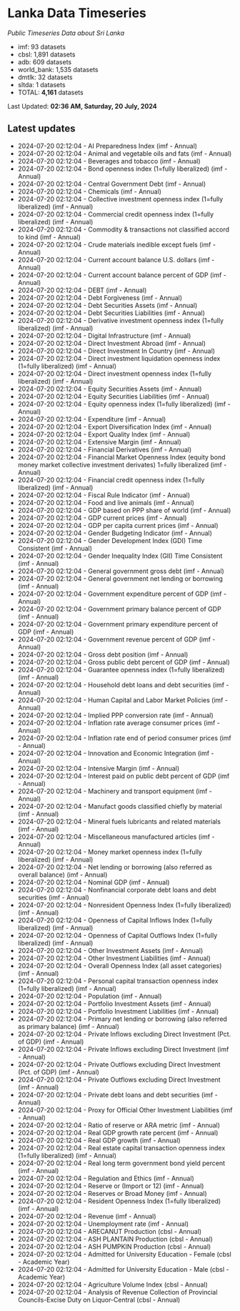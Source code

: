 # Lanka Data Timeseries
*Public Timeseries Data about Sri Lanka*

* imf: 93 datasets
* cbsl: 1,891 datasets
* adb: 609 datasets
* world_bank: 1,535 datasets
* dmtlk: 32 datasets
* sltda: 1 datasets
* TOTAL: **4,161** datasets

Last Updated: **02:36 AM, Saturday, 20 July, 2024**

## Latest updates

* 2024-07-20 02:12:04 - AI Preparedness Index (imf - Annual)
* 2024-07-20 02:12:04 - Animal and vegetable oils and fats (imf - Annual)
* 2024-07-20 02:12:04 - Beverages and tobacco (imf - Annual)
* 2024-07-20 02:12:04 - Bond openness index (1=fully liberalized) (imf - Annual)
* 2024-07-20 02:12:04 - Central Government Debt (imf - Annual)
* 2024-07-20 02:12:04 - Chemicals (imf - Annual)
* 2024-07-20 02:12:04 - Collective investment openness index (1=fully liberalized) (imf - Annual)
* 2024-07-20 02:12:04 - Commercial credit openness index (1=fully liberalized) (imf - Annual)
* 2024-07-20 02:12:04 - Commodity & transactions not classified accord to kind (imf - Annual)
* 2024-07-20 02:12:04 - Crude materials inedible except fuels (imf - Annual)
* 2024-07-20 02:12:04 - Current account balance U.S. dollars (imf - Annual)
* 2024-07-20 02:12:04 - Current account balance percent of GDP (imf - Annual)
* 2024-07-20 02:12:04 - DEBT (imf - Annual)
* 2024-07-20 02:12:04 - Debt Forgiveness (imf - Annual)
* 2024-07-20 02:12:04 - Debt Securities Assets (imf - Annual)
* 2024-07-20 02:12:04 - Debt Securities Liabilities (imf - Annual)
* 2024-07-20 02:12:04 - Derivative investment openness index (1=fully liberalized) (imf - Annual)
* 2024-07-20 02:12:04 - Digital Infrastructure (imf - Annual)
* 2024-07-20 02:12:04 - Direct Investment Abroad (imf - Annual)
* 2024-07-20 02:12:04 - Direct Investment In Country (imf - Annual)
* 2024-07-20 02:12:04 - Direct investment liquidation openness index (1=fully liberalized) (imf - Annual)
* 2024-07-20 02:12:04 - Direct investment openness index (1=fully liberalized) (imf - Annual)
* 2024-07-20 02:12:04 - Equity Securities Assets (imf - Annual)
* 2024-07-20 02:12:04 - Equity Securities Liabilities (imf - Annual)
* 2024-07-20 02:12:04 - Equity openness index (1=fully liberalized) (imf - Annual)
* 2024-07-20 02:12:04 - Expenditure (imf - Annual)
* 2024-07-20 02:12:04 - Export Diversification Index (imf - Annual)
* 2024-07-20 02:12:04 - Export Quality Index (imf - Annual)
* 2024-07-20 02:12:04 - Extensive Margin (imf - Annual)
* 2024-07-20 02:12:04 - Financial Derivatives (imf - Annual)
* 2024-07-20 02:12:04 - Financial Market Openness Index (equity bond money market collective investment derivates) 1=fully liberalized (imf - Annual)
* 2024-07-20 02:12:04 - Financial credit openness index (1=fully liberalized) (imf - Annual)
* 2024-07-20 02:12:04 - Fiscal Rule Indicator (imf - Annual)
* 2024-07-20 02:12:04 - Food and live animals (imf - Annual)
* 2024-07-20 02:12:04 - GDP based on PPP share of world (imf - Annual)
* 2024-07-20 02:12:04 - GDP current prices (imf - Annual)
* 2024-07-20 02:12:04 - GDP per capita current prices (imf - Annual)
* 2024-07-20 02:12:04 - Gender Budgeting Indicator (imf - Annual)
* 2024-07-20 02:12:04 - Gender Development Index (GDI) Time Consistent (imf - Annual)
* 2024-07-20 02:12:04 - Gender Inequality Index (GII) Time Consistent (imf - Annual)
* 2024-07-20 02:12:04 - General government gross debt (imf - Annual)
* 2024-07-20 02:12:04 - General government net lending or borrowing (imf - Annual)
* 2024-07-20 02:12:04 - Government expenditure percent of GDP (imf - Annual)
* 2024-07-20 02:12:04 - Government primary balance percent of GDP (imf - Annual)
* 2024-07-20 02:12:04 - Government primary expenditure percent of GDP (imf - Annual)
* 2024-07-20 02:12:04 - Government revenue percent of GDP (imf - Annual)
* 2024-07-20 02:12:04 - Gross debt position (imf - Annual)
* 2024-07-20 02:12:04 - Gross public debt percent of GDP (imf - Annual)
* 2024-07-20 02:12:04 - Guarantee openness index (1=fully liberalized) (imf - Annual)
* 2024-07-20 02:12:04 - Household debt loans and debt securities (imf - Annual)
* 2024-07-20 02:12:04 - Human Capital and Labor Market Policies (imf - Annual)
* 2024-07-20 02:12:04 - Implied PPP conversion rate (imf - Annual)
* 2024-07-20 02:12:04 - Inflation rate average consumer prices (imf - Annual)
* 2024-07-20 02:12:04 - Inflation rate end of period consumer prices (imf - Annual)
* 2024-07-20 02:12:04 - Innovation and Economic Integration (imf - Annual)
* 2024-07-20 02:12:04 - Intensive Margin (imf - Annual)
* 2024-07-20 02:12:04 - Interest paid on public debt percent of GDP (imf - Annual)
* 2024-07-20 02:12:04 - Machinery and transport equipment (imf - Annual)
* 2024-07-20 02:12:04 - Manufact goods classified chiefly by material (imf - Annual)
* 2024-07-20 02:12:04 - Mineral fuels lubricants and related materials (imf - Annual)
* 2024-07-20 02:12:04 - Miscellaneous manufactured articles (imf - Annual)
* 2024-07-20 02:12:04 - Money market openness index (1=fully liberalized) (imf - Annual)
* 2024-07-20 02:12:04 - Net lending or borrowing (also referred as overall balance) (imf - Annual)
* 2024-07-20 02:12:04 - Nominal GDP (imf - Annual)
* 2024-07-20 02:12:04 - Nonfinancial corporate debt loans and debt securities (imf - Annual)
* 2024-07-20 02:12:04 - Nonresident Openness Index (1=fully liberalized) (imf - Annual)
* 2024-07-20 02:12:04 - Openness of Capital Inflows Index (1=fully liberalized) (imf - Annual)
* 2024-07-20 02:12:04 - Openness of Capital Outflows Index (1=fully liberalized) (imf - Annual)
* 2024-07-20 02:12:04 - Other Investment Assets (imf - Annual)
* 2024-07-20 02:12:04 - Other Investment Liabilities (imf - Annual)
* 2024-07-20 02:12:04 - Overall Openness Index (all asset categories) (imf - Annual)
* 2024-07-20 02:12:04 - Personal capital transaction openness index (1=fully liberalized) (imf - Annual)
* 2024-07-20 02:12:04 - Population (imf - Annual)
* 2024-07-20 02:12:04 - Portfolio Investment Assets (imf - Annual)
* 2024-07-20 02:12:04 - Portfolio Investment Liabilities (imf - Annual)
* 2024-07-20 02:12:04 - Primary net lending or borrowing (also referred as primary balance) (imf - Annual)
* 2024-07-20 02:12:04 - Private Inflows excluding Direct Investment (Pct. of GDP) (imf - Annual)
* 2024-07-20 02:12:04 - Private Inflows excluding Direct Investment (imf - Annual)
* 2024-07-20 02:12:04 - Private Outflows excluding Direct Investment (Pct. of GDP) (imf - Annual)
* 2024-07-20 02:12:04 - Private Outflows excluding Direct Investment (imf - Annual)
* 2024-07-20 02:12:04 - Private debt loans and debt securities (imf - Annual)
* 2024-07-20 02:12:04 - Proxy for Official Other Investment Liabilities (imf - Annual)
* 2024-07-20 02:12:04 - Ratio of reserve or ARA metric (imf - Annual)
* 2024-07-20 02:12:04 - Real GDP growth rate percent (imf - Annual)
* 2024-07-20 02:12:04 - Real GDP growth (imf - Annual)
* 2024-07-20 02:12:04 - Real estate capital transaction openness index (1=fully liberalized) (imf - Annual)
* 2024-07-20 02:12:04 - Real long term government bond yield percent (imf - Annual)
* 2024-07-20 02:12:04 - Regulation and Ethics (imf - Annual)
* 2024-07-20 02:12:04 - Reserve or (Import or 12) (imf - Annual)
* 2024-07-20 02:12:04 - Reserves or Broad Money (imf - Annual)
* 2024-07-20 02:12:04 - Resident Openness Index (1=fully liberalized) (imf - Annual)
* 2024-07-20 02:12:04 - Revenue (imf - Annual)
* 2024-07-20 02:12:04 - Unemployment rate (imf - Annual)
* 2024-07-20 02:12:04 - ARECANUT Production (cbsl - Annual)
* 2024-07-20 02:12:04 - ASH PLANTAIN Production (cbsl - Annual)
* 2024-07-20 02:12:04 - ASH PUMPKIN Production (cbsl - Annual)
* 2024-07-20 02:12:04 - Admitted for University Education - Female (cbsl - Academic Year)
* 2024-07-20 02:12:04 - Admitted for University Education - Male (cbsl - Academic Year)
* 2024-07-20 02:12:04 - Agriculture Volume Index (cbsl - Annual)
* 2024-07-20 02:12:04 - Analysis of Revenue Collection of Provincial Councils-Excise Duty on Liquor-Central (cbsl - Annual)